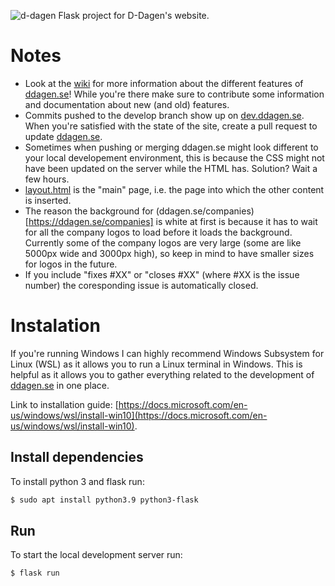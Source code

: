 ![d-dagen](https://github.com/datasektionen/ddagen/blob/develop/static/img/assets/d-dagen-logo-ny.svg)
Flask project for D-Dagen's website.

# Notes
* Look at the [wiki](https://github.com/datasektionen/ddagen/wiki) for more information about the different features of [ddagen.se](https://ddagen.se)! 
While you're there make sure to contribute some information and documentation about new (and old) features. 
* Commits pushed to the develop branch show up on [dev.ddagen.se](https://dev.ddagen.se/).
When you're satisfied with the state of the site, create a pull request to update [ddagen.se](https://ddagen.se).
* Sometimes when pushing or merging ddagen.se might look different to your local developement 
environment, this is because the CSS might not have been updated on the server while the HTML has.
Solution? Wait a few hours.
* [layout.html](https://github.com/datasektionen/ddagen/blob/develop/templates/layout.html) is the "main" page, i.e. the page into which the other content is inserted.
* The reason the background for (ddagen.se/companies)[https://ddagen.se/companies] is white at first is because it has to wait for all the company logos to load before it loads the background. Currently some of the company logos are very large (some are like 5000px wide and 3000px high), so keep in mind to have smaller sizes for logos in the future.
* If you include "fixes #XX" or "closes #XX" (where #XX is the issue number) the coresponding issue is automatically closed.   

# Instalation
If you're running Windows I can highly recommend Windows Subsystem for Linux (WSL) as it allows you
to run a Linux terminal in Windows. This is helpful as it allows you to gather everything related 
to the development of [ddagen.se](https://ddagen.se/) in one place.

Link to installation  guide: [https://docs.microsoft.com/en-us/windows/wsl/install-win10](https://docs.microsoft.com/en-us/windows/wsl/install-win10).

## Install dependencies
To install python 3 and flask run:
```bash
$ sudo apt install python3.9 python3-flask
```

## Run
To start the local development server run:
```
$ flask run
```

